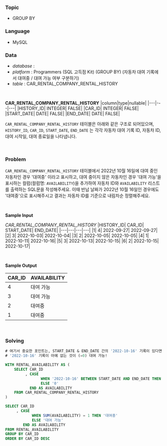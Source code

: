 ### Topic
- GROUP BY
  
### Language
- MySQL

### Data
- *database* : 
- *platform* : Programmers (SQL 고득점 Kit) (GROUP BY) (자동차 대여 기록에서 대여중 / 대여 가능 여부 구분하기)
- *table* : CAR_RENTAL_COMPANY_RENTAL_HISTORY

<br>

**CAR_RENTAL_COMPANY_RENTAL_HISTORY**
|column|type|nullable|
|---|---|---|
|HISTORY_ID|	INTEGER|	FALSE|
|CAR_ID|	INTEGER|	FALSE|
|START_DATE|	DATE|	FALSE|
|END_DATE|	DATE|	FALSE|

`CAR_RENTAL_COMPANY_RENTAL_HISTORY` 테이블은 아래와 같은 구조로 되어있으며, `HISTORY_ID`, `CAR_ID`, `START_DATE`, `END_DATE` 는 각각 자동차 대여 기록 ID, 자동차 ID, 대여 시작일, 대여 종료일을 나타냅니다.

<br>

### Problem 
`CAR_RENTAL_COMPANY_RENTAL_HISTORY` 테이블에서 2022년 10월 16일에 대여 중인 자동차인 경우 '대여중' 이라고 표시하고, 대여 중이지 않은 자동차인 경우 '대여 가능'을 표시하는 컬럼(컬럼명: `AVAILABILITY`)을 추가하여 자동차 ID와 `AVAILABILITY` 리스트를 출력하는 SQL문을 작성해주세요. 이때 반납 날짜가 2022년 10월 16일인 경우에도 '대여중'으로 표시해주시고 결과는 자동차 ID를 기준으로 내림차순 정렬해주세요.

<br>

**Sample Input**

*CAR_RENTAL_COMPANY_RENTAL_HISTORY*
|HISTORY_ID|	CAR_ID|	START_DATE|	END_DATE|
|---|---|---|---|
|1|	4|	2022-09-27|	2022-09-27|
|2|	3|	2022-10-03|	2022-10-04|
|3|	2|	2022-10-05|	2022-10-05|
|4|	1|	2022-10-11|	2022-10-16|
|5|	3|	2022-10-13|	2022-10-15|
|6|	2|	2022-10-15|	2022-10-17|

<br>

**Sample Output**

|CAR_ID|	AVAILABILITY|
|---|---|
|4|	대여 가능|
|3|	대여 가능|
|2|	대여중|
|1|	대여중|

<br>

### Solving

```sql
# 여기서 중요한 포인트는, START_DATE & END_DATE 간의 '2022-10-16' 기록이 있다면 대여 불가
# '2022-10-16' 기록이 아예 없는 것이 (=0) 대여 가능!

WITH RENTAL_AVAILABILITY AS (
    SELECT CAR_ID
         , CASE 
                WHEN '2022-10-16' BETWEEN START_DATE AND END_DATE THEN '1'
                ELSE '0'
           END AS AVAILABILITY
    FROM CAR_RENTAL_COMPANY_RENTAL_HISTORY
)

SELECT CAR_ID
     , CASE
            WHEN SUM(AVAILABILITY) = 1 THEN '대여중'
            ELSE '대여 가능'
        END AS AVAILABILITY
FROM RENTAL_AVAILABILITY
GROUP BY CAR_ID
ORDER BY CAR_ID DESC
```
